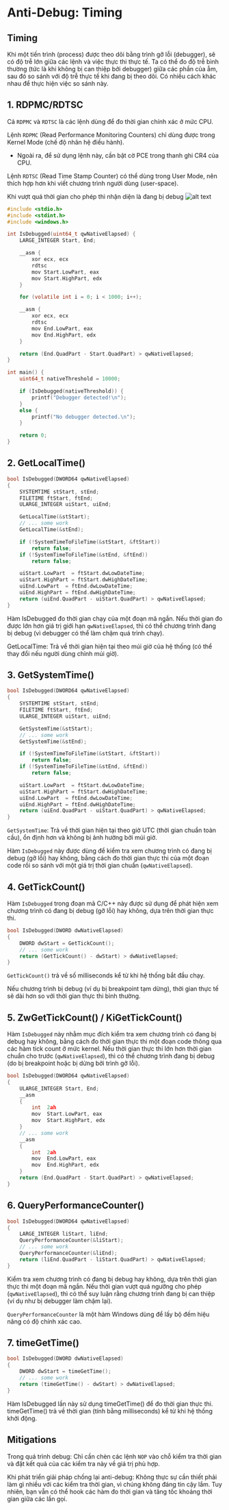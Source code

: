 # Anti-Debug: Timing


## Timing

Khi một tiến trình (process) được theo dõi bằng trình gỡ lỗi (debugger), sẽ có độ trễ lớn giữa các lệnh và việc thực thi thực tế. Ta có thể đo độ trễ bình thường (tức là khi không bị can thiệp bởi debugger) giữa các phần của ẫm, sau đó so sánh với độ trễ thực tế khi đang bị theo dõi. Có nhiều cách khác nhau để thực hiện việc so sánh này.


## 1. RDPMC/RDTSC

Cả ```RDPMC``` và ```RDTSC``` là các lệnh dùng để đo thời gian chính xác ở mức CPU.

Lệnh ```RDPMC``` (Read Performance Monitoring Counters) chỉ dùng được trong Kernel Mode (chế độ nhân hệ điều hành).

- Ngoài ra, để sử dụng lệnh này, cần bật cờ PCE trong thanh ghi CR4 của CPU.

Lệnh ```RDTSC``` (Read Time Stamp Counter) có thể dùng trong User Mode, nên thích hợp hơn khi viết chương trình người dùng (user-space).


Khi vượt quá thời gian cho phép thì nhận diện là đang bị debug
![alt text](./img/RDTSC.png)


```C
#include <stdio.h>
#include <stdint.h>
#include <windows.h>

int IsDebugged(uint64_t qwNativeElapsed) {
    LARGE_INTEGER Start, End;

    __asm {
        xor ecx, ecx
        rdtsc
        mov Start.LowPart, eax
        mov Start.HighPart, edx
    }

    for (volatile int i = 0; i < 1000; i++);  

    __asm {
        xor ecx, ecx
        rdtsc
        mov End.LowPart, eax
        mov End.HighPart, edx
    }

    return (End.QuadPart - Start.QuadPart) > qwNativeElapsed;
}

int main() {
    uint64_t nativeThreshold = 10000; 

    if (IsDebugged(nativeThreshold)) {
        printf("Debugger detected!\n");
    }
    else {
        printf("No debugger detected.\n");
    }

    return 0;
}

```

## 2. GetLocalTime()

```C
bool IsDebugged(DWORD64 qwNativeElapsed)
{
    SYSTEMTIME stStart, stEnd;
    FILETIME ftStart, ftEnd;
    ULARGE_INTEGER uiStart, uiEnd;

    GetLocalTime(&stStart);
    // ... some work
    GetLocalTime(&stEnd);

    if (!SystemTimeToFileTime(&stStart, &ftStart))
        return false;
    if (!SystemTimeToFileTime(&stEnd, &ftEnd))
        return false;

    uiStart.LowPart  = ftStart.dwLowDateTime;
    uiStart.HighPart = ftStart.dwHighDateTime;
    uiEnd.LowPart  = ftEnd.dwLowDateTime;
    uiEnd.HighPart = ftEnd.dwHighDateTime;
    return (uiEnd.QuadPart - uiStart.QuadPart) > qwNativeElapsed;
}
```

Hàm IsDebugged đo thời gian chạy của một đoạn mã ngắn. Nếu thời gian đo được lớn hơn giá trị giới hạn ```qwNativeElapsed```, thì có thể chương trình đang bị debug (vì debugger có thể làm chậm quá trình chạy).

GetLocalTime: Trả về thời gian hiện tại theo múi giờ của hệ thống (có thể thay đổi nếu người dùng chỉnh múi giờ).
## 3. GetSystemTime()

```C
bool IsDebugged(DWORD64 qwNativeElapsed)
{
    SYSTEMTIME stStart, stEnd;
    FILETIME ftStart, ftEnd;
    ULARGE_INTEGER uiStart, uiEnd;

    GetSystemTime(&stStart);
    // ... some work
    GetSystemTime(&stEnd);

    if (!SystemTimeToFileTime(&stStart, &ftStart))
        return false;
    if (!SystemTimeToFileTime(&stEnd, &ftEnd))
        return false;

    uiStart.LowPart  = ftStart.dwLowDateTime;
    uiStart.HighPart = ftStart.dwHighDateTime;
    uiEnd.LowPart  = ftEnd.dwLowDateTime;
    uiEnd.HighPart = ftEnd.dwHighDateTime;
    return (uiEnd.QuadPart - uiStart.QuadPart) > qwNativeElapsed;
}
```

```GetSystemTime```: Trả về thời gian hiện tại theo giờ UTC (thời gian chuẩn toàn cầu), ổn định hơn và không bị ảnh hưởng bởi múi giờ.

Hàm ```IsDebugged``` này được dùng để kiểm tra xem chương trình có đang bị debug (gỡ lỗi) hay không, bằng cách đo thời gian thực thi của một đoạn code rồi so sánh với một giá trị thời gian chuẩn (```qwNativeElapsed```).


## 4. GetTickCount()


Hàm ```IsDebugged``` trong đoạn mã C/C++ này được sử dụng để phát hiện xem chương trình có đang bị debug (gỡ lỗi) hay không, dựa trên thời gian thực thi.

```C
bool IsDebugged(DWORD dwNativeElapsed)
{
    DWORD dwStart = GetTickCount();
    // ... some work
    return (GetTickCount() - dwStart) > dwNativeElapsed;
}
```

```GetTickCount()``` trả về số milliseconds kể từ khi hệ thống bắt đầu chạy.

Nếu chương trình bị debug (ví dụ bị breakpoint tạm dừng), thời gian thực tế sẽ dài hơn so với thời gian thực thi bình thường.


## 5. ZwGetTickCount() / KiGetTickCount()

Hàm ```IsDebugged``` này nhằm mục đích kiểm tra xem chương trình có đang bị debug hay không, bằng cách đo thời gian thực thi một đoạn code thông qua các hàm tick count ở mức kernel. Nếu thời gian thực thi lớn hơn thời gian chuẩn cho trước (```qwNativeElapsed```), thì có thể chương trình đang bị debug (do bị breakpoint hoặc bị dừng bởi trình gỡ lỗi).

```C
bool IsDebugged(DWORD64 qwNativeElapsed)
{
    ULARGE_INTEGER Start, End;
    __asm
    {
        int  2ah
        mov  Start.LowPart, eax
        mov  Start.HighPart, edx
    }
    // ... some work
    __asm
    {
        int  2ah
        mov  End.LowPart, eax
        mov  End.HighPart, edx
    }
    return (End.QuadPart - Start.QuadPart) > qwNativeElapsed;
}
```

## 6. QueryPerformanceCounter()
```C
bool IsDebugged(DWORD64 qwNativeElapsed)
{
    LARGE_INTEGER liStart, liEnd;
    QueryPerformanceCounter(&liStart);
    // ... some work
    QueryPerformanceCounter(&liEnd);
    return (liEnd.QuadPart - liStart.QuadPart) > qwNativeElapsed;
}
```
Kiểm tra xem chương trình có đang bị debug hay không, dựa trên thời gian thực thi một đoạn mã ngắn. Nếu thời gian vượt quá ngưỡng cho phép (```qwNativeElapsed```), thì có thể suy luận rằng chương trình đang bị can thiệp (ví dụ như bị debugger làm chậm lại).

```QueryPerformanceCounter``` là một hàm Windows dùng để lấy bộ đếm hiệu năng có độ chính xác cao.

## 7. timeGetTime()

```C
bool IsDebugged(DWORD dwNativeElapsed)
{
    DWORD dwStart = timeGetTime();
    // ... some work
    return (timeGetTime() - dwStart) > dwNativeElapsed;
}
```
Hàm IsDebugged lần này sử dụng timeGetTime() để đo thời gian thực thi.
timeGetTime() trả về thời gian (tính bằng milliseconds) kể từ khi hệ thống khởi động.


## Mitigations

Trong quá trình debug: Chỉ cần chèn các lệnh ```NOP``` vào chỗ kiểm tra thời gian và đặt kết quả của các kiểm tra này về giá trị phù hợp.


Khi phát triển giải pháp chống lại anti-debug: Không thực sự cần thiết phải làm gì nhiều với các kiểm tra thời gian, vì chúng không đáng tin cậy lắm. Tuy nhiên, bạn vẫn có thể hook các hàm đo thời gian và tăng tốc khoảng thời gian giữa các lần gọi.